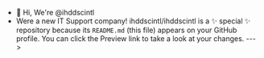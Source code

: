 - 👋 Hi, We're @ihddscintl
- Were a new IT Support company!
ihddscintl/ihddscintl is a ✨ special ✨ repository because its `README.md` (this file) appears on your GitHub profile.
You can click the Preview link to take a look at your changes.
--->
